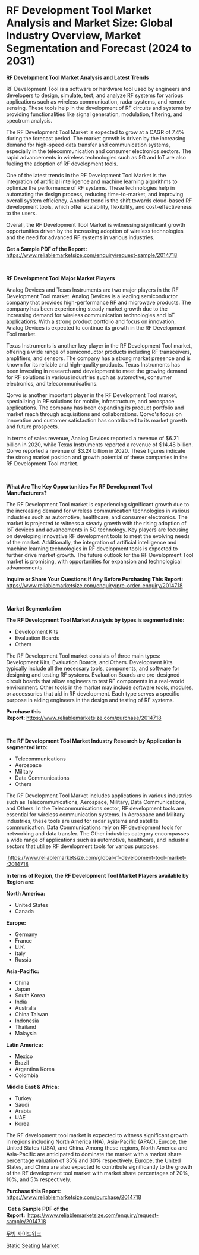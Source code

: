 <p><h1>RF Development Tool Market Analysis and Market Size: Global Industry Overview, Market Segmentation and Forecast (2024 to 2031)</h1></p><p><strong>RF Development Tool Market Analysis and Latest Trends</strong></p>
<p><p>RF Development Tool is a software or hardware tool used by engineers and developers to design, simulate, test, and analyze RF systems for various applications such as wireless communication, radar systems, and remote sensing. These tools help in the development of RF circuits and systems by providing functionalities like signal generation, modulation, filtering, and spectrum analysis.</p><p>The RF Development Tool Market is expected to grow at a CAGR of 7.4% during the forecast period. The market growth is driven by the increasing demand for high-speed data transfer and communication systems, especially in the telecommunication and consumer electronics sectors. The rapid advancements in wireless technologies such as 5G and IoT are also fueling the adoption of RF development tools.</p><p>One of the latest trends in the RF Development Tool Market is the integration of artificial intelligence and machine learning algorithms to optimize the performance of RF systems. These technologies help in automating the design process, reducing time-to-market, and improving overall system efficiency. Another trend is the shift towards cloud-based RF development tools, which offer scalability, flexibility, and cost-effectiveness to the users.</p><p>Overall, the RF Development Tool Market is witnessing significant growth opportunities driven by the increasing adoption of wireless technologies and the need for advanced RF systems in various industries.</p></p>
<p><strong>Get a Sample PDF of the Report:&nbsp;</strong> <a href="https://www.reliablemarketsize.com/enquiry/request-sample/2014718">https://www.reliablemarketsize.com/enquiry/request-sample/2014718</a></p>
<p>&nbsp;</p>
<p><strong>RF Development Tool Major Market Players</strong></p>
<p><p>Analog Devices and Texas Instruments are two major players in the RF Development Tool market. Analog Devices is a leading semiconductor company that provides high-performance RF and microwave products. The company has been experiencing steady market growth due to the increasing demand for wireless communication technologies and IoT applications. With a strong product portfolio and focus on innovation, Analog Devices is expected to continue its growth in the RF Development Tool market.</p><p>Texas Instruments is another key player in the RF Development Tool market, offering a wide range of semiconductor products including RF transceivers, amplifiers, and sensors. The company has a strong market presence and is known for its reliable and high-quality products. Texas Instruments has been investing in research and development to meet the growing demand for RF solutions in various industries such as automotive, consumer electronics, and telecommunications.</p><p>Qorvo is another important player in the RF Development Tool market, specializing in RF solutions for mobile, infrastructure, and aerospace applications. The company has been expanding its product portfolio and market reach through acquisitions and collaborations. Qorvo's focus on innovation and customer satisfaction has contributed to its market growth and future prospects.</p><p>In terms of sales revenue, Analog Devices reported a revenue of $6.21 billion in 2020, while Texas Instruments reported a revenue of $14.48 billion. Qorvo reported a revenue of $3.24 billion in 2020. These figures indicate the strong market position and growth potential of these companies in the RF Development Tool market.</p></p>
<p>&nbsp;</p>
<p><strong>What Are The Key Opportunities For RF Development Tool Manufacturers?</strong></p>
<p><p>The RF Development Tool market is experiencing significant growth due to the increasing demand for wireless communication technologies in various industries such as automotive, healthcare, and consumer electronics. The market is projected to witness a steady growth with the rising adoption of IoT devices and advancements in 5G technology. Key players are focusing on developing innovative RF development tools to meet the evolving needs of the market. Additionally, the integration of artificial intelligence and machine learning technologies in RF development tools is expected to further drive market growth. The future outlook for the RF Development Tool market is promising, with opportunities for expansion and technological advancements.</p></p>
<p><strong>Inquire or Share Your Questions If Any Before Purchasing This Report:</strong> <a href="https://www.reliablemarketsize.com/enquiry/pre-order-enquiry/2014718">https://www.reliablemarketsize.com/enquiry/pre-order-enquiry/2014718</a></p>
<p>&nbsp;</p>
<p><strong>Market Segmentation</strong></p>
<p><strong>The RF Development Tool Market Analysis by types is segmented into:</strong></p>
<p><ul><li>Development Kits</li><li>Evaluation Boards</li><li>Others</li></ul></p>
<p><p>The RF Development Tool market consists of three main types: Development Kits, Evaluation Boards, and Others. Development Kits typically include all the necessary tools, components, and software for designing and testing RF systems. Evaluation Boards are pre-designed circuit boards that allow engineers to test RF components in a real-world environment. Other tools in the market may include software tools, modules, or accessories that aid in RF development. Each type serves a specific purpose in aiding engineers in the design and testing of RF systems.</p></p>
<p><strong>Purchase this Report:&nbsp;</strong><a href="https://www.reliablemarketsize.com/purchase/2014718">https://www.reliablemarketsize.com/purchase/2014718</a></p>
<p>&nbsp;</p>
<p><strong>The RF Development Tool Market Industry Research by Application is segmented into:</strong></p>
<p><ul><li>Telecommunications</li><li>Aerospace</li><li>Military</li><li>Data Communications</li><li>Others</li></ul></p>
<p><p>The RF Development Tool Market includes applications in various industries such as Telecommunications, Aerospace, Military, Data Communications, and Others. In the Telecommunications sector, RF development tools are essential for wireless communication systems. In Aerospace and Military industries, these tools are used for radar systems and satellite communication. Data Communications rely on RF development tools for networking and data transfer. The Other industries category encompasses a wide range of applications such as automotive, healthcare, and industrial sectors that utilize RF development tools for various purposes.</p></p>
<p><a href="https://www.reliablemarketsize.com/global-rf-development-tool-market-r2014718">&nbsp;https://www.reliablemarketsize.com/global-rf-development-tool-market-r2014718</a></p>
<p><strong>In terms of Region, the RF Development Tool Market Players available by Region are:</strong></p>
<p>
    <p> <strong> North America: </strong>
        <ul>
            <li>United States</li>
            <li>Canada</li>
        </ul>
        </p> 
    <p> <strong> Europe: </strong>
        <ul>
            <li>Germany</li>
            <li>France</li>
            <li>U.K.</li>
            <li>Italy</li>
            <li>Russia</li>
        </ul>
        </p> 
    <p> <strong> Asia-Pacific: </strong>
        <ul>
            <li>China</li>
            <li>Japan</li>
            <li>South Korea</li>
            <li>India</li>
            <li>Australia</li>
            <li>China Taiwan</li>
            <li>Indonesia</li>
            <li>Thailand</li>
            <li>Malaysia</li>
        </ul>
        </p> 
    <p> <strong> Latin America: </strong>
        <ul>
            <li>Mexico</li>
            <li>Brazil</li>
            <li>Argentina Korea</li>
            <li>Colombia</li>
        </ul>
        </p> 
    <p> <strong> Middle East & Africa: </strong>
        <ul>
            <li>Turkey</li>
            <li>Saudi</li>
            <li>Arabia</li>
            <li>UAE</li>
            <li>Korea</li>
        </ul>
    </p>
    </p>
<p><p>The RF development tool market is expected to witness significant growth in regions including North America (NA), Asia-Pacific (APAC), Europe, the United States (USA), and China. Among these regions, North America and Asia-Pacific are anticipated to dominate the market with a market share percentage valuation of 35% and 30% respectively. Europe, the United States, and China are also expected to contribute significantly to the growth of the RF development tool market with market share percentages of 20%, 10%, and 5% respectively.</p></p>
<p><strong>Purchase this Report: </strong><a href="https://www.reliablemarketsize.com/purchase/2014718">https://www.reliablemarketsize.com/purchase/2014718</a></p>
<p>&nbsp;<strong>Get a Sample PDF of the Report:&nbsp;&nbsp;</strong><a href="https://www.reliablemarketsize.com/enquiry/request-sample/2014718">https://www.reliablemarketsize.com/enquiry/request-sample/2014718</a></p>
<p><strong></strong></p>
<p><p><a href="https://github.com/fernandotryO5lson96765/Market-Research-Report-List-2/blob/main/10479071719.md">무빙 사이드워크</a></p><p><a href="https://github.com/mqlmqing52/Market-Research-Report-List-1/blob/main/static-seating-market.md">Static Seating Market</a></p></p>
